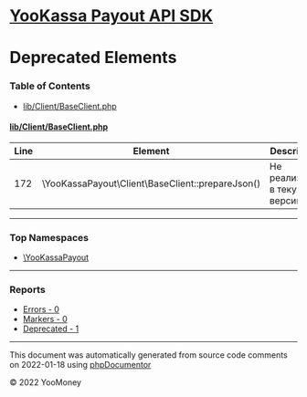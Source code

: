 # [YooKassa Payout API SDK](../home.md)

# Deprecated Elements
### Table of Contents
* [lib/Client/BaseClient.php](../../lib/Client/BaseClient.php)

<a id="lib/Client/BaseClient.php"></a>
#### [lib/Client/BaseClient.php](../../lib/Client/BaseClient.php)
| Line | Element | Description |
| ---- | ------- | ----------- |
| 172 | \YooKassaPayout\Client\BaseClient::prepareJson() | Не реализован в текущей версии API |

---

### Top Namespaces

* [\YooKassaPayout](../namespaces/yookassapayout.md)

---

### Reports
* [Errors - 0](../reports/errors.md)
* [Markers - 0](../reports/markers.md)
* [Deprecated - 1](../reports/deprecated.md)

---

This document was automatically generated from source code comments on 2022-01-18 using [phpDocumentor](http://www.phpdoc.org/)

&copy; 2022 YooMoney